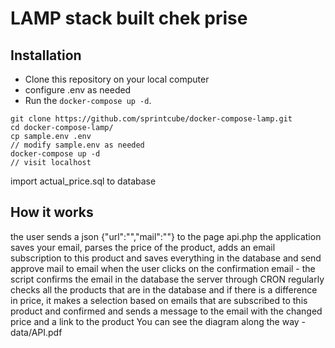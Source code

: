 # LAMP stack built chek prise


## Installation

- Clone this repository on your local computer
- configure .env as needed
- Run the `docker-compose up -d`.

```shell
git clone https://github.com/sprintcube/docker-compose-lamp.git
cd docker-compose-lamp/
cp sample.env .env
// modify sample.env as needed
docker-compose up -d
// visit localhost
```

import actual_price.sql to database 

## How it works

the user sends a json {"url":"","mail":""} to the page api.php
the application saves your email, parses the price of the product, adds an email subscription to this product and saves everything in the database and send approve mail to email
when the user clicks on the confirmation email - the script confirms the email in the database
the server through CRON regularly checks all the products that are in the database and if there is a difference in price, it makes a selection based on emails that are subscribed to this product and confirmed and sends a message to the email with the changed price and a link to the product
You can see the diagram along the way - data/API.pdf